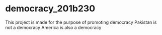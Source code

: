 # democracy_201b230
This project is made for the purpose of promoting democracy
Pakistan is not a democracy
America is also a democracy